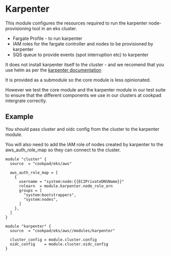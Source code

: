 # Karpenter

This module configures the resources required to run the
karpenter node-provisioning tool in an eks cluster.

* Fargate Profile - to run karpenter
* IAM roles for the fargate controller and nodes to be provisioned by karpenter
* SQS queue to provide events (spot interruption etc) to karpenter

It does not install karpenter itself to the cluster - and we recomend
that you use helm as per the [karpenter documentation](https://karpenter.sh/docs/getting-started/getting-started-with-karpenter/#4-install-karpenter)

It is provided as a submodule so the core module is less opinionated.

However we test the core module and the karpenter module
in our test suite to ensure that the different components we use in our
clusters at cookpad intergrate correctly.


## Example

You should pass cluster and oidc config from the cluster to the karpenter module.

You will also need to add the IAM role of nodes created by karpenter to the aws_auth_role_map
so they can connect to the cluster.

```hcl
module "cluster" {
  source  = "cookpad/eks/aws"

  aws_auth_role_map = [
    {
      username = "system:node:{{EC2PrivateDNSName}}"
      rolearn  = module.karpenter.node_role_arn
      groups = [
        "system:bootstrappers",
        "system:nodes",
      ]
    },
  ]
}

module "karpenter" {
  source  = "cookpad/eks/aws//modules/karpenter"

  cluster_config = module.cluster.config
  oidc_config    = module.cluster.oidc_config
}
```
